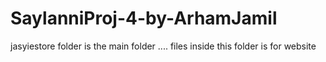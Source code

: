 # SaylanniProj-4-by-ArhamJamil


jasyiestore folder is the main folder .... files inside this folder is for website
